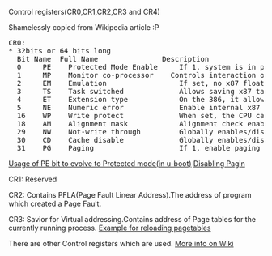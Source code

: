 Control registers(CR0,CR1,CR2,CR3 and CR4)

Shamelessly copied from Wikipedia article :P
<pre>
CR0:
* 32bits or 64 bits long
  Bit Name 	Full Name 	            Description
  0 	PE 	  Protected Mode Enable 	If 1, system is in protected mode, else system is in real mode
  1 	MP 	  Monitor co-processor 	  Controls interaction of WAIT/FWAIT instructions with TS flag in CR0
  2 	EM 	  Emulation 	            If set, no x87 floating point unit present, if clear, x87 FPU present
  3 	TS 	  Task switched 	        Allows saving x87 task context upon a task switch only after x87 instruction used
  4 	ET 	  Extension type 	        On the 386, it allowed to specify whether the external math coprocessor was an 80287 or 80387
  5 	NE 	  Numeric error 	        Enable internal x87 floating point error reporting when set, else enables PC style x87 error detection
  16 	WP 	  Write protect 	        When set, the CPU can't write to read-only pages when privilege level is 0  
  18 	AM 	  Alignment mask 	        Alignment check enabled if AM set, AC flag (in EFLAGS register) set, and privilege level is 3
  29 	NW 	  Not-write through 	    Globally enables/disable write-through caching
  30 	CD 	  Cache disable 	        Globally enables/disable the memory cache
  31 	PG 	  Paging 	                If 1, enable paging and use the CR3 register, else disable paging
</pre>
[Usage of PE bit to evolve to Protected mode(in u-boot)](http://lingrok.org/xref/u-boot/arch/x86/cpu/start16.S#43)
[Disabling Pagin](http://lingrok.org/xref/linux-linus/arch/x86/boot/compressed/efi_thunk_64.S#124)

CR1:
Reserved

CR2:
Contains PFLA(Page Fault Linear Address).The address of program which created a Page Fault.

CR3:
Savior for Virtual addressing.Contains address of Page tables for the currently running process.
[Example for reloading pagetables](http://lingrok.org/xref/linux-linus/arch/x86/boot/compressed/efi_thunk_64.S#120)

There are other Control registers which are used.
[More info on Wiki](https://en.wikipedia.org/wiki/Control_register)
